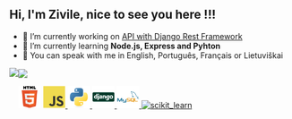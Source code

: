 <h2 align="left">Hi, I'm Zivile, nice to see you here !!! </h2>

- 🔭 I’m currently working on [API with Django Rest Framework](https://github.com/Codivas/hermes)
- 🌱 I’m currently learning **Node.js, Express and Pyhton**
- 📢 You can speak with me in English, Português, Français or Lietuviškai

<p><img height="180em" align="left" src="https://github-readme-stats.vercel.app/api/top-langs?username=zivilevs&show_icons=true&locale=en&layout=compact&theme=vue" /></p>
<p><img height="180em" align="center" src="https://github-readme-stats.vercel.app/api?username=zivilevs&show_icons=false&locale=en&theme=vue" /></p>

<p align="left">
<a href="https://www.w3.org/html/" target="_blank"> <img src="https://raw.githubusercontent.com/devicons/devicon/master/icons/html5/html5-original-wordmark.svg" alt="html5" width="40" height="40"/></a> 
<a href="https://developer.mozilla.org/en-US/docs/Web/JavaScript" target="_blank"> <img src="https://raw.githubusercontent.com/devicons/devicon/master/icons/javascript/javascript-original.svg" alt="javascript" width="40" height="40"/> </a>
<a href="https://www.python.org" target="_blank"> <img src="https://raw.githubusercontent.com/devicons/devicon/master/icons/python/python-original.svg" alt="python" width="40" height="40"/> </a>
<a href="https://www.djangoproject.com/" target="_blank"> <img src="https://raw.githubusercontent.com/devicons/devicon/master/icons/django/django-original.svg" alt="django" width="40" height="40"/> </a>
<a href="https://www.mysql.com/" target="_blank"> <img src="https://raw.githubusercontent.com/devicons/devicon/master/icons/mysql/mysql-original-wordmark.svg" alt="mysql" width="40" height="40"/> </a> 
<a href="https://scikit-learn.org/" target="_blank"> <img src="https://upload.wikimedia.org/wikipedia/commons/0/05/Scikit_learn_logo_small.svg" alt="scikit_learn" width="40" height="40"/> </a> </p>
